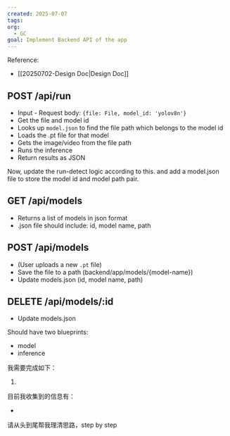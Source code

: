 ```yaml
---
created: 2025-07-07
tags: 
org:
  - GC
goal: Implement Backend API of the app
---
```

Reference: 
- [[20250702-Design Doc|Design Doc]]

## **POST /api/run**

- Input - Request body: `{file: File, model_id: 'yolov8n'}`
- Get the file and model id
- Looks up `model.json` to find the file path which belongs to the model id
- Loads the .pt file for that model
- Gets the image/video from the file path
- Runs the inference
- Return results as JSON

Now, update the run-detect logic according to this. and add a model.json file to store the model id and model path pair. 

## **GET /api/models**

- Returns a list of models in json format
- .json file should include: id, model name, path

## **POST /api/models**

- (User uploads a new `.pt` file)
- Save the file to a path (backend/app/models/{model-name})
- Update models.json (id, model name, path)

## **DELETE /api/models/:id**

- Update models.json


Should have two blueprints:

- model
- inference

我需要完成如下：

1. 

目前我收集到的信息有：

- 

请从头到尾帮我理清思路，step by step
